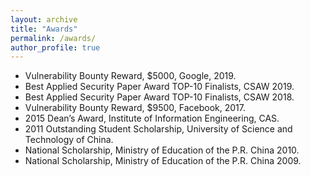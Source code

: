 ```yaml
---
layout: archive
title: "Awards"
permalink: /awards/
author_profile: true
---
```


<ul>  
<li>Vulnerability Bounty Reward, $5000, Google, 2019.</li>
<li>Best Applied Security Paper Award TOP-10 Finalists, CSAW 2019.</li>
<li>Best Applied Security Paper Award TOP-10 Finalists, CSAW 2018.</li>
<li>Vulnerability Bounty Reward, $9500, Facebook, 2017.</li>
<li>2015 Dean’s Award, Institute of Information Engineering, CAS.</li>
<li>2011 Outstanding Student Scholarship, University of Science and Technology of China.</li>
<li>National Scholarship, Ministry of Education of the P.R. China 2010.</li>
<li>National Scholarship, Ministry of Education of the P.R. China 2009.</li>
</ul>
